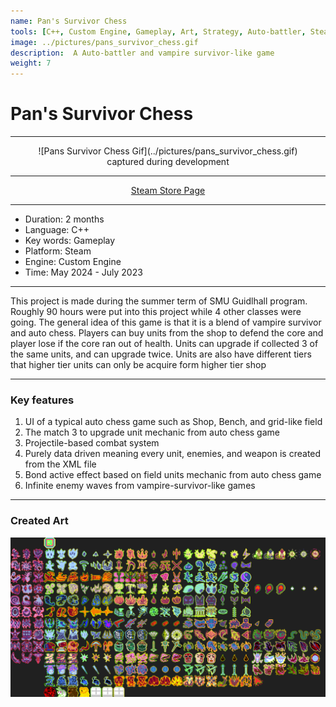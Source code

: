 ```yaml
---
name: Pan's Survivor Chess
tools: [C++, Custom Engine, Gameplay, Art, Strategy, Auto-battler, Steam]
image: ../pictures/pans_survivor_chess.gif
description:  A Auto-battler and vampire survivor-like game
weight: 7
---
```


# Pan's Survivor Chess

***

<span style="display:block;text-align:center">
![Pans Survivor Chess Gif](../pictures/pans_survivor_chess.gif)
</span>
<span style="display:block;text-align:center">
captured during development
</span>

***

<div style="text-align: center;">
    <p><a href="https://store.steampowered.com/app/2484610/">Steam Store Page</a></p>
</div>

***

- Duration:             2 months
- Language:             C++
- Key words:            Gameplay
- Platform:             Steam
- Engine:               Custom Engine
- Time:                 May 2024 - July 2023

***

This project is made during the summer term of SMU Guidlhall program. Roughly 90 hours were put into this project while 4 other classes were going. The general idea of this game is that it is a blend of vampire survivor and auto chess. Players can buy units from the shop to defend the core and player lose if the core ran out of health. Units can upgrade if collected 3 of the same units, and can upgrade twice. Units are also have different tiers that higher tier units can only be acquire form higher tier shop

***

### Key features

1. UI of a typical auto chess game such as Shop, Bench, and grid-like field
2. The match 3 to upgrade unit mechanic from auto chess game
3. Projectile-based combat system 
4. Purely data driven meaning every unit, enemies, and weapon is created from the XML file
5. Bond active effect based on field units mechanic from auto chess game
6. Infinite enemy waves from vampire-survivor-like games

***

### Created Art

![Pans Survivor Chess Sprite Sheet](../pictures/pans_survivor_chess_sprite.png)
